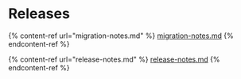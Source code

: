 # Releases

{% content-ref url="migration-notes.md" %}
[migration-notes.md](migration-notes.md)
{% endcontent-ref %}

{% content-ref url="release-notes.md" %}
[release-notes.md](release-notes.md)
{% endcontent-ref %}
